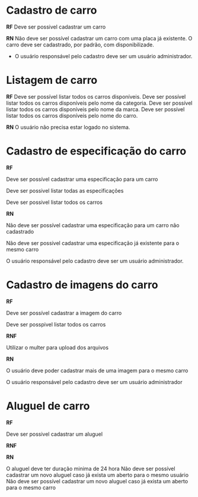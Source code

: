 # Cadastro de carro

**RF**
Deve ser possivel cadastrar um carro

**RN**
Não deve ser possível cadastrar um carro com uma placa já existente.
O carro deve ser cadastrado, por padrão, com disponibilizade.

- O usuário responsável pelo cadastro deve ser um usuário administrador.

# Listagem de carro

**RF**
Deve ser possível listar todos os carros disponíveis.
Deve ser possível listar todos os carros disponíveis pelo nome da categoria.
Deve ser possível listar todos os carros disponíveis pelo nome da marca.
Deve ser possível listar todos os carros disponíveis pelo nome do carro.

**RN**
O usuário não precisa estar logado no sistema.

# Cadastro de especificação do carro

**RF**

Deve ser possível cadastrar uma especificação para um carro

Deve ser possivel listar todas as especificações

Deve ser possivel listar todos os carros

**RN**

Não deve ser possível cadastrar uma especificação para um carro não cadastrado

Não deve ser possivel cadastrar uma especificação já existente para o mesmo carro

O usuário responsável pelo cadastro deve ser um usuário administrador.

# Cadastro de imagens do carro

**RF**

Deve ser possível cadastrar a imagem do carro

Deve ser posspivel listar todos os carros

**RNF**

Utilizar o multer para upload dos arquivos

**RN**

O usuário deve poder cadastrar mais de uma imagem para o mesmo carro

O usuário responsável pelo cadastro deve ser um usuário administrador

# Aluguel de carro

**RF**

Deve ser possivel cadastrar um aluguel

**RNF**

**RN**

O aluguel deve ter duração minima de 24 hora
Não deve ser possível cadastrar um novo aluguel caso já exista um aberto para o mesmo usuário
Não deve ser possível cadastrar um novo aluguel caso já exista um aberto para o mesmo carro
